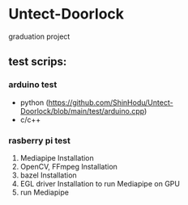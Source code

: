 # Untect-Doorlock
graduation project

## test scrips: ##
### arduino test ###
- python (https://github.com/ShinHodu/Untect-Doorlock/blob/main/test/arduino.cpp)
- c/c++

### rasberry pi test ###
1. Mediapipe Installation
2. OpenCV, FFmpeg Installation
3. bazel Installation
4. EGL driver Installation to run Mediapipe on GPU
5. run Mediapipe
